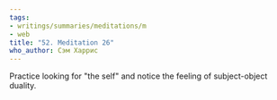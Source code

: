 ```yaml
---
tags:
- writings/summaries/meditations/m
- web
title: "52. Meditation 26"
who_author: Сэм Харрис
---
```


Practice looking for "the self" and notice the feeling of subject-object duality.